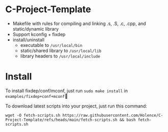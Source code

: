 # C-Project-Template

- Makefile with rules for compiling and linking .s, .S, .c, .cpp, and static/dynamic library
- Support kconfig + fixdep
- install/uninstall
  - executable to `/usr/local/bin`
  - static/shared library to `/usr/local/lib`
  - library headers to `/usr/local/include`

# Install

To install fixdep/conf/mconf, just run `sudo make install` in `examples/fixdep+conf+mconf`🤗

To download latest scripts into your project, just run this command:

```
wget -O fetch-scripts.sh https://raw.githubusercontent.com/Holence/C-Project-Template/refs/heads/main/fetch-scripts.sh && bash fetch-scripts.sh
```
